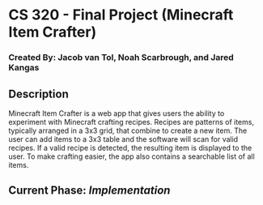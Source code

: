 # CS 320 - Final Project (Minecraft Item Crafter)
### Created By: Jacob van Tol, Noah Scarbrough, and Jared Kangas

## Description
Minecraft Item Crafter is a web app that gives users the ability to experiment with Minecraft crafting recipes. Recipes are patterns of items, typically arranged in a 3x3 grid, that combine to create a new item. The user can add items to a 3x3 table and the software will scan for valid recipes. If a valid recipe is detected, the resulting item is displayed to the user. To make crafting easier, the app also contains a searchable list of all items.

## Current Phase: *Implementation*
